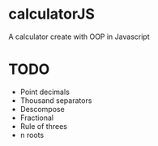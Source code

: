 # calculatorJS
A calculator create with OOP in Javascript

# TODO
- Point decimals
- Thousand separators
- Descompose
- Fractional
- Rule of threes
- n roots
